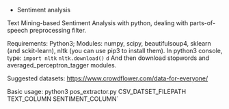 * Sentiment analysis

Text Mining-based Sentiment Analysis with python, dealing with parts-of-speech preprocessing filter.

 Requirements:
 Python3;
 Modules: numpy, scipy, beautifulsoup4, sklearn (and sckit-learn), nltk (you can use pip3 to install them).
 In python3 console, type:
 `import nltk`
 `nltk.download()`
 `d`
 And then download stopwords and averaged_perceptron_tagger modules.

 Suggested datasets: https://www.crowdflower.com/data-for-everyone/

 Basic usage:
python3 pos_extractor.py CSV_DATSET_FILEPATH TEXT_COLUMN SENTIMENT_COLUMN`
